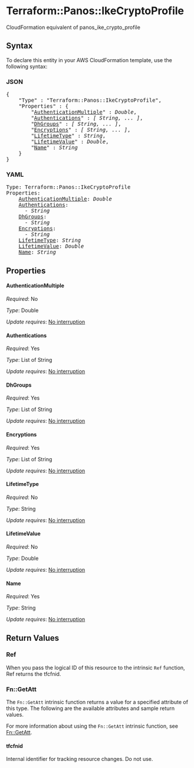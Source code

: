 # Terraform::Panos::IkeCryptoProfile

CloudFormation equivalent of panos_ike_crypto_profile

## Syntax

To declare this entity in your AWS CloudFormation template, use the following syntax:

### JSON

<pre>
{
    "Type" : "Terraform::Panos::IkeCryptoProfile",
    "Properties" : {
        "<a href="#authenticationmultiple" title="AuthenticationMultiple">AuthenticationMultiple</a>" : <i>Double</i>,
        "<a href="#authentications" title="Authentications">Authentications</a>" : <i>[ String, ... ]</i>,
        "<a href="#dhgroups" title="DhGroups">DhGroups</a>" : <i>[ String, ... ]</i>,
        "<a href="#encryptions" title="Encryptions">Encryptions</a>" : <i>[ String, ... ]</i>,
        "<a href="#lifetimetype" title="LifetimeType">LifetimeType</a>" : <i>String</i>,
        "<a href="#lifetimevalue" title="LifetimeValue">LifetimeValue</a>" : <i>Double</i>,
        "<a href="#name" title="Name">Name</a>" : <i>String</i>
    }
}
</pre>

### YAML

<pre>
Type: Terraform::Panos::IkeCryptoProfile
Properties:
    <a href="#authenticationmultiple" title="AuthenticationMultiple">AuthenticationMultiple</a>: <i>Double</i>
    <a href="#authentications" title="Authentications">Authentications</a>: <i>
      - String</i>
    <a href="#dhgroups" title="DhGroups">DhGroups</a>: <i>
      - String</i>
    <a href="#encryptions" title="Encryptions">Encryptions</a>: <i>
      - String</i>
    <a href="#lifetimetype" title="LifetimeType">LifetimeType</a>: <i>String</i>
    <a href="#lifetimevalue" title="LifetimeValue">LifetimeValue</a>: <i>Double</i>
    <a href="#name" title="Name">Name</a>: <i>String</i>
</pre>

## Properties

#### AuthenticationMultiple

_Required_: No

_Type_: Double

_Update requires_: [No interruption](https://docs.aws.amazon.com/AWSCloudFormation/latest/UserGuide/using-cfn-updating-stacks-update-behaviors.html#update-no-interrupt)

#### Authentications

_Required_: Yes

_Type_: List of String

_Update requires_: [No interruption](https://docs.aws.amazon.com/AWSCloudFormation/latest/UserGuide/using-cfn-updating-stacks-update-behaviors.html#update-no-interrupt)

#### DhGroups

_Required_: Yes

_Type_: List of String

_Update requires_: [No interruption](https://docs.aws.amazon.com/AWSCloudFormation/latest/UserGuide/using-cfn-updating-stacks-update-behaviors.html#update-no-interrupt)

#### Encryptions

_Required_: Yes

_Type_: List of String

_Update requires_: [No interruption](https://docs.aws.amazon.com/AWSCloudFormation/latest/UserGuide/using-cfn-updating-stacks-update-behaviors.html#update-no-interrupt)

#### LifetimeType

_Required_: No

_Type_: String

_Update requires_: [No interruption](https://docs.aws.amazon.com/AWSCloudFormation/latest/UserGuide/using-cfn-updating-stacks-update-behaviors.html#update-no-interrupt)

#### LifetimeValue

_Required_: No

_Type_: Double

_Update requires_: [No interruption](https://docs.aws.amazon.com/AWSCloudFormation/latest/UserGuide/using-cfn-updating-stacks-update-behaviors.html#update-no-interrupt)

#### Name

_Required_: Yes

_Type_: String

_Update requires_: [No interruption](https://docs.aws.amazon.com/AWSCloudFormation/latest/UserGuide/using-cfn-updating-stacks-update-behaviors.html#update-no-interrupt)

## Return Values

### Ref

When you pass the logical ID of this resource to the intrinsic `Ref` function, Ref returns the tfcfnid.

### Fn::GetAtt

The `Fn::GetAtt` intrinsic function returns a value for a specified attribute of this type. The following are the available attributes and sample return values.

For more information about using the `Fn::GetAtt` intrinsic function, see [Fn::GetAtt](https://docs.aws.amazon.com/AWSCloudFormation/latest/UserGuide/intrinsic-function-reference-getatt.html).

#### tfcfnid

Internal identifier for tracking resource changes. Do not use.

